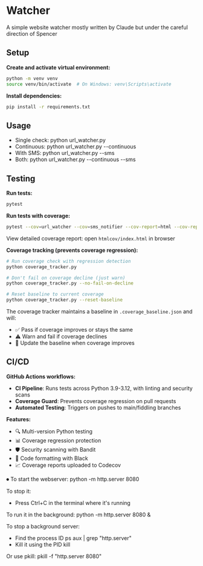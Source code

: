 # Watcher 

A simple website watcher mostly written by Claude but under the careful direction of Spencer

## Setup

**Create and activate virtual environment:**
```bash
python -m venv venv
source venv/bin/activate  # On Windows: venv\Scripts\activate
```

**Install dependencies:**
```bash
pip install -r requirements.txt
```

## Usage

 - Single check: python url_watcher.py <URL>
 - Continuous:   python url_watcher.py <URL> --continuous
 - With SMS:     python url_watcher.py <URL> --sms
 - Both:         python url_watcher.py <URL> --continuous --sms

## Testing

**Run tests:**
```bash
pytest
```

**Run tests with coverage:**
```bash
pytest --cov=url_watcher --cov=sms_notifier --cov-report=html --cov-report=term-missing
```

View detailed coverage report: open `htmlcov/index.html` in browser

**Coverage tracking (prevents coverage regression):**
```bash
# Run coverage check with regression detection
python coverage_tracker.py

# Don't fail on coverage decline (just warn)
python coverage_tracker.py --no-fail-on-decline

# Reset baseline to current coverage
python coverage_tracker.py --reset-baseline
```

The coverage tracker maintains a baseline in `.coverage_baseline.json` and will:
- ✅ Pass if coverage improves or stays the same
- ⚠️  Warn and fail if coverage declines
- 📝 Update the baseline when coverage improves

## CI/CD

**GitHub Actions workflows:**
- **CI Pipeline**: Runs tests across Python 3.9-3.12, with linting and security scans
- **Coverage Guard**: Prevents coverage regression on pull requests
- **Automated Testing**: Triggers on pushes to main/fiddling branches

**Features:**
- 🔍 Multi-version Python testing
- 📊 Coverage regression protection
- 🛡️ Security scanning with Bandit
- 🎨 Code formatting with Black
- 📈 Coverage reports uploaded to Codecov


⏺ To start the webserver:
  python -m http.server 8080

  To stop it:
  - Press Ctrl+C in the terminal where it's running

  To run it in the background:
  python -m http.server 8080 &

  To stop a background server:
  * Find the process ID
  ps aux | grep "http.server"
  * Kill it using the PID
  kill <PID>

  Or use pkill:
  pkill -f "http.server 8080"
 



